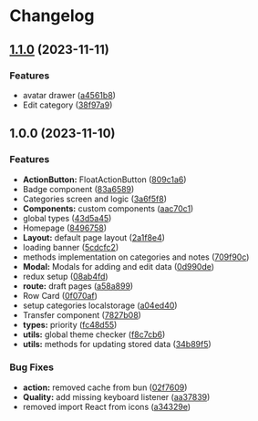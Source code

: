 # Changelog

## [1.1.0](https://github.com/LeleDallas/TODO-list/compare/v1.0.0...v1.1.0) (2023-11-11)


### Features

* avatar drawer ([a4561b8](https://github.com/LeleDallas/TODO-list/commit/a4561b86f930309afdd393f62c5a04cda1178e63))
* Edit category ([38f97a9](https://github.com/LeleDallas/TODO-list/commit/38f97a9a5e48cfaf176e30185c6c2483e4137c00))

## 1.0.0 (2023-11-10)


### Features

* **ActionButton:** FloatActionButton ([809c1a6](https://github.com/LeleDallas/TODO-list/commit/809c1a6d9d18740679dd750f22415a25be4ff1ac))
* Badge component ([83a6589](https://github.com/LeleDallas/TODO-list/commit/83a6589b236dcce29e816f383e8f746d5736ccdc))
* Categories screen and logic ([3a6f5f8](https://github.com/LeleDallas/TODO-list/commit/3a6f5f8fd9f4eec5fc7501523c87012436910fb4))
* **Components:** custom components ([aac70c1](https://github.com/LeleDallas/TODO-list/commit/aac70c1297dd962987e49b9d9ead69c9ca9131b4))
* global types ([43d5a45](https://github.com/LeleDallas/TODO-list/commit/43d5a45ddcef8b09b8d2a9dfbc02cd9fe6e24f22))
* Homepage ([8496758](https://github.com/LeleDallas/TODO-list/commit/8496758e2296fb7e4819db7172e3069b4a414ff9))
* **Layout:** default page layout ([2a1f8e4](https://github.com/LeleDallas/TODO-list/commit/2a1f8e43896a67be0fec4137e322db6a2c6049c9))
* loading banner ([5cdcfc2](https://github.com/LeleDallas/TODO-list/commit/5cdcfc2e68d77722697e2b380f792eb82e9560de))
* methods implementation on categories and notes ([709f90c](https://github.com/LeleDallas/TODO-list/commit/709f90cca57102d173377576574e1d1cb8ca8b8c))
* **Modal:** Modals for adding and edit data ([0d990de](https://github.com/LeleDallas/TODO-list/commit/0d990def9da8e0db55928bb90dfb5ac82ff5dae0))
* redux setup ([08ab4fd](https://github.com/LeleDallas/TODO-list/commit/08ab4fd0108911c6f228bd3fb49c4606b41eb1a7))
* **route:** draft pages ([a58a899](https://github.com/LeleDallas/TODO-list/commit/a58a899e64935c420662067a0f2718f605ce3a9f))
* Row Card ([0f070af](https://github.com/LeleDallas/TODO-list/commit/0f070aff84c3ace69a1082b6554a208a77ccdcb4))
* setup categories localstorage ([a04ed40](https://github.com/LeleDallas/TODO-list/commit/a04ed4086f3b627a85b5f964d058ca43fff7243c))
* Transfer component ([7827b08](https://github.com/LeleDallas/TODO-list/commit/7827b08cdde891d7bb79d2c5519e15288a9ccb4b))
* **types:** priority ([fc48d55](https://github.com/LeleDallas/TODO-list/commit/fc48d55c76c9c203d6b98f0b1ecb7bf870f82ebf))
* **utils:** global theme checker ([f8c7cb6](https://github.com/LeleDallas/TODO-list/commit/f8c7cb6cdb4b74a8698af42ad14227295f7a9031))
* **utils:** methods for updating stored data ([34b89f5](https://github.com/LeleDallas/TODO-list/commit/34b89f587db1193023fcd634bf5f0852c44a3503))


### Bug Fixes

* **action:** removed cache from bun ([02f7609](https://github.com/LeleDallas/TODO-list/commit/02f7609e5c9f93746eb82606e61c727ac21d615f))
* **Quality:** add missing keyboard listener ([aa37839](https://github.com/LeleDallas/TODO-list/commit/aa37839d4441208a201c5e42c0041ce8289914d9))
* removed import React from icons ([a34329e](https://github.com/LeleDallas/TODO-list/commit/a34329e563f6088a066e11d5ba3e8c670184cfc0))

